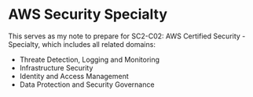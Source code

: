 # AWS Security Specialty

This serves as my note to prepare for SC2-C02: AWS Certified Security - Specialty, which includes all related domains:
- Threate Detection, Logging and Monitoring
- Infrastructure Security
- Identity and Access Management
- Data Protection and Security Governance

